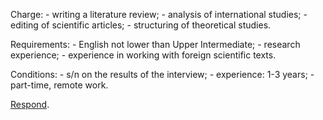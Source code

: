 Charge: - writing a literature review; - analysis of international studies; - editing of scientific articles; - structuring of theoretical studies.

Requirements: - English not lower than Upper Intermediate; - research experience; - experience in working with foreign scientific texts.

Conditions: - s/n on the results of the interview; - experience: 1-3 years; - part-time, remote work.

[Respond](https://vk.cc/8LTWRo).